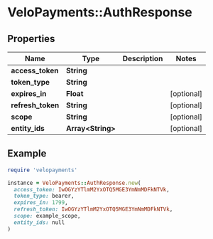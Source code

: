 # VeloPayments::AuthResponse

## Properties

| Name | Type | Description | Notes |
| ---- | ---- | ----------- | ----- |
| **access_token** | **String** |  |  |
| **token_type** | **String** |  |  |
| **expires_in** | **Float** |  | [optional] |
| **refresh_token** | **String** |  | [optional] |
| **scope** | **String** |  | [optional] |
| **entity_ids** | **Array&lt;String&gt;** |  | [optional] |

## Example

```ruby
require 'velopayments'

instance = VeloPayments::AuthResponse.new(
  access_token: IwOGYzYTlmM2YxOTQ5MGE3YmNmMDFkNTVk,
  token_type: bearer,
  expires_in: 1799,
  refresh_token: IwOGYzYTlmM2YxOTQ5MGE3YmNmMDFkNTVk,
  scope: example_scope,
  entity_ids: null
)
```

